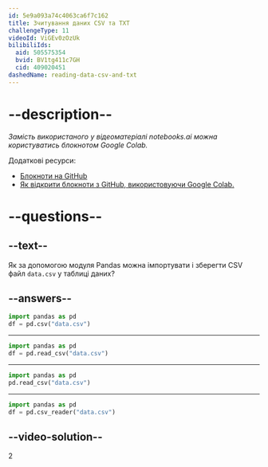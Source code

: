 ```yaml
---
id: 5e9a093a74c4063ca6f7c162
title: Зчитування даних CSV та TXT
challengeType: 11
videoId: ViGEv0zOzUk
bilibiliIds:
  aid: 505575354
  bvid: BV1tg411c7GH
  cid: 409020451
dashedName: reading-data-csv-and-txt
---
```


# --description--

*Замість використаного у відеоматеріалі notebooks.ai можна користуватись блокнотом Google Colab.*

Додаткові ресурси:

-  <a href="https://github.com/krishnatray/RDP-Reading-Data-with-Python-and-Pandas" target="_blank" rel="noopener noreferrer nofollow">Блокноти на GitHub</a>
-  <a href="https://colab.research.google.com/github/googlecolab/colabtools/blob/master/notebooks/colab-github-demo.ipynb" target="_blank" rel="noopener noreferrer nofollow">Як відкрити блокноти з GitHub, використовуючи Google Colab.</a>

# --questions--

## --text--

Як за допомогою модуля Pandas можна імпортувати і зберегти CSV файл `data.csv` у таблиці даних?

## --answers--

```python
import pandas as pd
df = pd.csv("data.csv")
```

---

```python
import pandas as pd
df = pd.read_csv("data.csv")
```

---

```python
import pandas as pd
pd.read_csv("data.csv")
```

---

```python
import pandas as pd
df = pd.csv_reader("data.csv")
```

## --video-solution--

2

